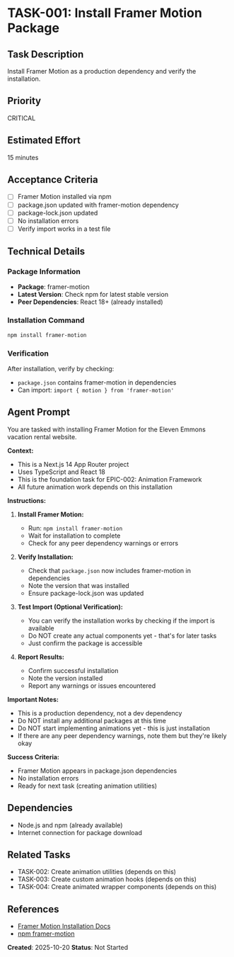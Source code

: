 # TASK-001: Install Framer Motion Package

## Task Description
Install Framer Motion as a production dependency and verify the installation.

## Priority
CRITICAL

## Estimated Effort
15 minutes

## Acceptance Criteria
- [ ] Framer Motion installed via npm
- [ ] package.json updated with framer-motion dependency
- [ ] package-lock.json updated
- [ ] No installation errors
- [ ] Verify import works in a test file

## Technical Details

### Package Information
- **Package**: framer-motion
- **Latest Version**: Check npm for latest stable version
- **Peer Dependencies**: React 18+ (already installed)

### Installation Command
```bash
npm install framer-motion
```

### Verification
After installation, verify by checking:
- `package.json` contains framer-motion in dependencies
- Can import: `import { motion } from 'framer-motion'`

## Agent Prompt

You are tasked with installing Framer Motion for the Eleven Emmons vacation rental website.

**Context:**
- This is a Next.js 14 App Router project
- Uses TypeScript and React 18
- This is the foundation task for EPIC-002: Animation Framework
- All future animation work depends on this installation

**Instructions:**

1. **Install Framer Motion:**
   - Run: `npm install framer-motion`
   - Wait for installation to complete
   - Check for any peer dependency warnings or errors

2. **Verify Installation:**
   - Check that `package.json` now includes framer-motion in dependencies
   - Note the version that was installed
   - Ensure package-lock.json was updated

3. **Test Import (Optional Verification):**
   - You can verify the installation works by checking if the import is available
   - Do NOT create any actual components yet - that's for later tasks
   - Just confirm the package is accessible

4. **Report Results:**
   - Confirm successful installation
   - Note the version installed
   - Report any warnings or issues encountered

**Important Notes:**
- This is a production dependency, not a dev dependency
- Do NOT install any additional packages at this time
- Do NOT start implementing animations yet - this is just installation
- If there are any peer dependency warnings, note them but they're likely okay

**Success Criteria:**
- Framer Motion appears in package.json dependencies
- No installation errors
- Ready for next task (creating animation utilities)

## Dependencies
- Node.js and npm (already available)
- Internet connection for package download

## Related Tasks
- TASK-002: Create animation utilities (depends on this)
- TASK-003: Create custom animation hooks (depends on this)
- TASK-004: Create animated wrapper components (depends on this)

## References
- [Framer Motion Installation Docs](https://www.framer.com/motion/introduction/)
- [npm framer-motion](https://www.npmjs.com/package/framer-motion)

**Created**: 2025-10-20
**Status**: Not Started
